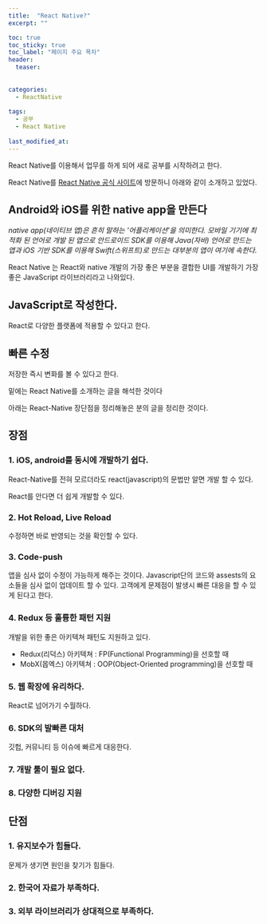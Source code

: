 ```yaml
---
title:  "React Native?"
excerpt: ""

toc: true
toc_sticky: true
toc_label: "페이지 주요 목차"
header:
  teaser: 
  
  
categories:
  - ReactNative
  
tags:
  - 공부
  - React Native
  
last_modified_at: 
---
```


React Native를 이용해서 업무를 하게 되어 새로 공부를 시작하려고 한다.

React Native를 [React Native 공식 사이트](https://reactnative.dev/)에 방문하니 아래와 같이 소개하고 있었다.

## Android와 iOS를 위한 native app을 만든다

*native app(네이티브 앱)은 흔히 말하는 '어플리케이션'을 의미한다. 모바일 기기에 최적화 된 언어로 개발 된 앱으로 안드로이드 SDK를 이용해 Java(자바) 언어로 만드는 앱과 iOS 기반 SDK를 이용해 Swift(스위프트)로 만드는 대부분의 앱이 여기에 속한다.*

React Native 는 React와 native 개발의 가장 좋은 부분을 결합한 UI를 개발하기 가장 좋은 JavaScript 라이브러리라고 나와있다.

## JavaScript로 작성한다.

React로 다양한 플랫폼에 적용할 수 있다고 한다. 


## 빠른 수정

저장한 즉시 변화를 볼 수 있다고 한다.

밑에는 React Native를 소개하는 글을 해석한 것이다

아래는 React-Native 장단점을 정리해놓은 분의 글을 정리한 것이다.

## 장점

### 1. iOS, android를 동시에 개발하기 쉽다.

React-Native를 전혀 모르더라도 react(javascript)의 문법만 알면 개발 할 수 있다.

React를 안다면 더 쉽게 개발할 수 있다. 

### 2. Hot Reload, Live Reload

수정하면 바로 반영되는 것을 확인할 수 있다. 

### 3. Code-push

앱을 심사 없이 수정이 가능하게 해주는 것이다. Javascript단의 코드와 assests의 요소들을 심사 없이 업데이트 할 수 있다. 고객에게 문제점이 발생시 빠른 대응을 할 수 있게 된다고 한다.

### 4. Redux 등 훌륭한 패턴 지원

개발을 위한 좋은 아키텍쳐 패턴도 지원하고 있다.

- Redux(리덕스) 아키텍쳐 : FP(Functional Programming)을 선호할 때
- MobX(몹엑스) 아키텍쳐 : OOP(Object-Oriented programming)을 선호할 때

### 5. 웹 확장에 유리하다.

React로 넘어가기 수월하다.

### 6. SDK의 발빠른 대처

깃헙, 커뮤니티 등 이슈에 빠르게 대응한다.

### 7. 개발 툴이 필요 없다.

### 8. 다양한 디버깅 지원

## 단점

### 1. 유지보수가 힘들다.

문제가 생기면 원인을 찾기가 힘들다.

### 2. 한국어 자료가 부족하다.

### 3. 외부 라이브러리가 상대적으로 부족하다.










